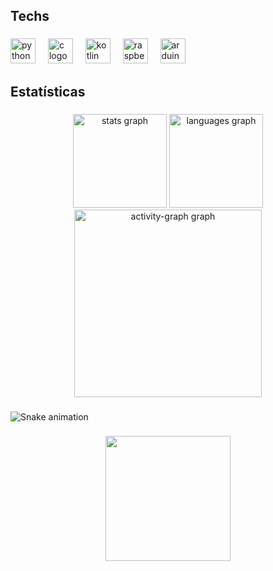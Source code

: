 <h2 align="left">Techs</h2>

###

<div align="left">
  <img src="https://skillicons.dev/icons?i=py" height="40" alt="python logo"  />
  <img width="12" />
  <img src="https://skillicons.dev/icons?i=c" height="40" alt="c logo"  />
  <img width="12" />
  <img src="https://skillicons.dev/icons?i=kotlin" height="40" alt="kotlin logo"  />
  <img width="12" />
  <img src="https://skillicons.dev/icons?i=raspberrypi" height="40" alt="raspberrypi logo"  />
  <img width="12" />
  <img src="https://skillicons.dev/icons?i=arduino" height="40" alt="arduino logo"  />
</div>

###

<h2 align="left">Estatísticas</h2>

###

<div align="center">
  <img src="https://github-readme-stats.vercel.app/api?username=lucasrocha777&hide_title=false&hide_rank=false&show_icons=true&include_all_commits=true&count_private=true&disable_animations=false&theme=gotham&locale=en&hide_border=true&order=1" height="150" alt="stats graph"  />
  <img src="https://github-readme-stats.vercel.app/api/top-langs?username=lucasrocha777&locale=en&hide_title=false&layout=compact&card_width=320&langs_count=5&theme=gotham&hide_border=true&order=2" height="150" alt="languages graph"  />
  <img src="https://github-readme-activity-graph.vercel.app/graph?username=lucasrocha777&radius=16&theme=gotham&area=true&order=5&hide_border=true" height="300" alt="activity-graph graph"  />
</div>

###

<img src="https://raw.githubusercontent.com/lucasrocha777/lucasrocha777/output/snake.svg" alt="Snake animation" />

###

<div align="center">
  <img height="200" src="https://media.tenor.com/2z7NVAVjM_YAAAAM/guts-berserk.gif"  />
</div>

###
